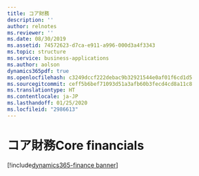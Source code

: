```yaml
---
title: コア財務
description: ''
author: relnotes
ms.reviewer: ''
ms.date: 08/30/2019
ms.assetid: 74572623-d7ca-e911-a996-000d3a4f3343
ms.topic: structure
ms.service: business-applications
ms.author: aolson
dynamics365pdf: true
ms.openlocfilehash: c3249dccf222debac9b32921544e0af01f6cd1d5
ms.sourcegitcommit: ceff5b6bef71093d51a3afb60b3fecd4cd8a11c8
ms.translationtype: HT
ms.contentlocale: ja-JP
ms.lasthandoff: 01/25/2020
ms.locfileid: "2986613"
---
```

<!--Content missing -->

# <a name="core-financials"></a><span data-ttu-id="83e32-102">コア財務</span><span class="sxs-lookup"><span data-stu-id="83e32-102">Core financials</span></span>

[!include[dynamics365-finance banner](../includes/dynamics365-finance.md)]

<!--structure start-->

<!--structure end-->



